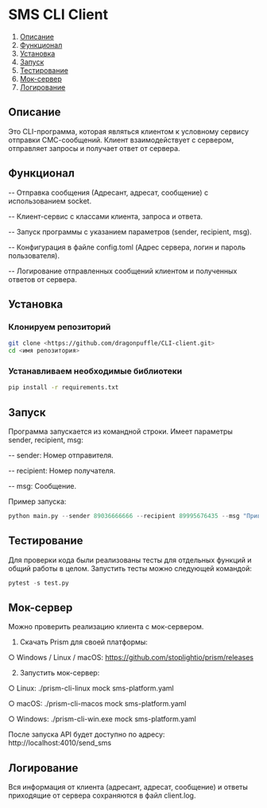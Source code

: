 # SMS CLI Client

1. [Описание](#Описание)
2. [Функционал](#Функционал)
3. [Установка](#Установка)
4. [Запуск](#Запуск)
5. [Тестирование](#Тестирование)
6. [Мок-сервер](#Мок-сервер)
7. [Логирование](#Логирование)
## Описание
Это CLI-программа, которая являться клиентом к условному сервису отправки СМС-сообщений.
Клиент взаимодействует с сервером, отправляет запросы и получает ответ от сервера.

## Функционал
-- Отправка сообщения (Адресант, адресат, сообщение) с использованием socket.

-- Клиент-сервис с классами клиента, запроса и ответа.

-- Запуск программы с указанием параметров (sender, recipient, msg).

-- Конфигурация в файле config.toml (Адрес сервера, логин и пароль пользователя).

-- Логирование отправленных сообщений клиентом и полученных ответов от сервера.

## Установка
### Клонируем репозиторий

```bash
git clone <https://github.com/dragonpuffle/CLI-client.git>
cd <имя репозитория>
```
### Устанавливаем необходимые библиотеки

```bash
pip install -r requirements.txt
```
## Запуск
Программа запускается из командной строки. Имеет параметры sender, recipient, msg:

-- sender: Номер отправителя.

-- recipient: Номер получателя.

-- msg: Сообщение.

Пример запуска:

```python
python main.py --sender 89036666666 --recipient 89995676435 --msg "Привет!"
```
## Тестирование
Для проверки кода были реализованы тесты для отдельных функций и общий работы в целом.
Запустить тесты можно следующей командой:

```python
pytest -s test.py 
```
## Мок-сервер
Можно проверить реализацию клиента с мок-сервером.
1. Скачать Prism для своей платформы:

○ Windows / Linux / macOS: https://github.com/stoplightio/prism/releases 

2. Запустить мок-сервер:
   
○ Linux: ./prism-cli-linux mock sms-platform.yaml 

○ macOS: ./prism-cli-macos mock sms-platform.yaml 

○ Windows: ./prism-cli-win.exe mock sms-platform.yaml

После запуска API будет доступно по адресу: http://localhost:4010/send_sms 

## Логирование
Вся информация от клиента (адресант, адресат, сообщение) и ответы приходящие от сервера сохраняются в файл client.log.
